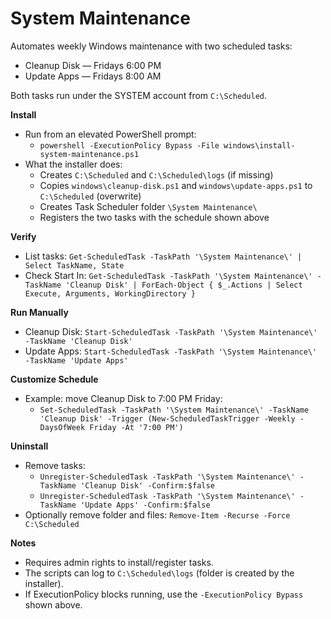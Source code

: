 # System Maintenance

Automates weekly Windows maintenance with two scheduled tasks:
- Cleanup Disk — Fridays 6:00 PM
- Update Apps — Fridays 8:00 AM

Both tasks run under the SYSTEM account from `C:\Scheduled`.

**Install**
- Run from an elevated PowerShell prompt:
  - `powershell -ExecutionPolicy Bypass -File windows\install-system-maintenance.ps1`
- What the installer does:
  - Creates `C:\Scheduled` and `C:\Scheduled\logs` (if missing)
  - Copies `windows\cleanup-disk.ps1` and `windows\update-apps.ps1` to `C:\Scheduled` (overwrite)
  - Creates Task Scheduler folder `\System Maintenance\`
  - Registers the two tasks with the schedule shown above

**Verify**
- List tasks: `Get-ScheduledTask -TaskPath '\System Maintenance\' | Select TaskName, State`
- Check Start In: `Get-ScheduledTask -TaskPath '\System Maintenance\' -TaskName 'Cleanup Disk' | ForEach-Object { $_.Actions | Select Execute, Arguments, WorkingDirectory }`

**Run Manually**
- Cleanup Disk: `Start-ScheduledTask -TaskPath '\System Maintenance\' -TaskName 'Cleanup Disk'`
- Update Apps: `Start-ScheduledTask -TaskPath '\System Maintenance\' -TaskName 'Update Apps'`

**Customize Schedule**
- Example: move Cleanup Disk to 7:00 PM Friday:
  - `Set-ScheduledTask -TaskPath '\System Maintenance\' -TaskName 'Cleanup Disk' -Trigger (New-ScheduledTaskTrigger -Weekly -DaysOfWeek Friday -At '7:00 PM')`

**Uninstall**
- Remove tasks:
  - `Unregister-ScheduledTask -TaskPath '\System Maintenance\' -TaskName 'Cleanup Disk' -Confirm:$false`
  - `Unregister-ScheduledTask -TaskPath '\System Maintenance\' -TaskName 'Update Apps' -Confirm:$false`
- Optionally remove folder and files: `Remove-Item -Recurse -Force C:\Scheduled`

**Notes**
- Requires admin rights to install/register tasks.
- The scripts can log to `C:\Scheduled\logs` (folder is created by the installer).
- If ExecutionPolicy blocks running, use the `-ExecutionPolicy Bypass` shown above.
